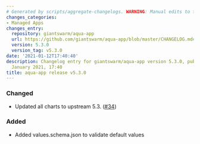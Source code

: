 ```yaml
---
# Generated by scripts/aggregate-changelogs. WARNING: Manual edits to this files will be overwritten.
changes_categories:
- Managed Apps
changes_entry:
  repository: giantswarm/aqua-app
  url: https://github.com/giantswarm/aqua-app/blob/master/CHANGELOG.md#530---2021-01-12
  version: 5.3.0
  version_tag: v5.3.0
date: '2021-01-12T17:40:40'
description: Changelog entry for giantswarm/aqua-app version 5.3.0, published on 12
  January 2021, 17:40
title: aqua-app release v5.3.0
---
```


### Changed
- Updated all charts to upstream 5.3. ([#34](https://github.com/giantswarm/aqua-app/pull/34))
### Added
- Added values.schema.json to validate default values
